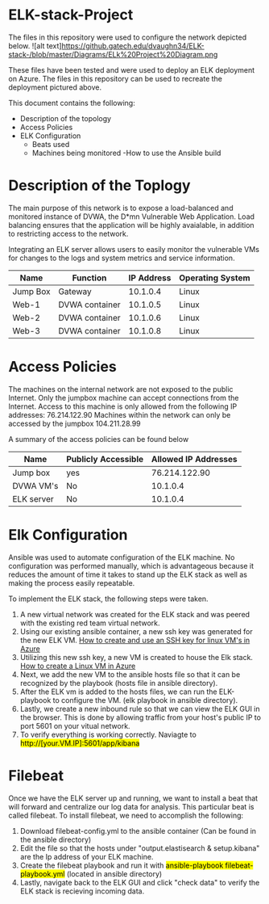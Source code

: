 # ELK-stack-Project
The files in this repository were used to configure the network depicted below.
![alt text]https://github.gatech.edu/dvaughn34/ELK-stack-/blob/master/Diagrams/ELk%20Project%20Diagram.png

These files have been tested and were used to deploy an ELK deployment on Azure. The files in this repository can be used to recreate the deployment pictured above.

This document contains the following:
- Description of the topology
- Access Policies
- ELK Configuration
  - Beats used
  - Machines being monitored
-How to use the Ansible build

# Description of the Toplogy
The main purpose of this network is to expose a load-balanced and monitored instance of DVWA, the D*mn Vulnerable Web Application.
Load balancing ensures that the application will be highly avaialable, in addition to restricting access to the network.

Integrating an ELK server allows users to easily monitor the vulnerable VMs for changes to the logs and system metrics and service information.

|  Name  |    Function    | IP Address | Operating System |
|--------|----------------|------------|------------------|
|Jump Box|     Gateway    |  10.1.0.4  |      Linux       |
| Web-1  | DVWA container |  10.1.0.5  |      Linux       |
| Web-2  | DVWA container |  10.1.0.6  |      Linux       |
| Web-3  | DVWA container |  10.1.0.8  |      Linux       |

# Access Policies
The machines on the internal network are not exposed to the public Internet.
Only the jumpbox machine can accept connections from the Internet. Access to this machine is only allowed from the following IP addresses: 76.214.122.90
Machines within the network can only be accessed by the jumpbox 104.211.28.99

A summary of the access policies can be found below

|   Name    | Publicly Accessible | Allowed IP Addresses |
|-----------|---------------------|----------------------|
| Jump box  |        yes          |      76.214.122.90   |
| DVWA VM's |        No           |      10.1.0.4        |
| ELK server|        No           |      10.1.0.4        |

# Elk Configuration
Ansible was used to automate configuration of the ELK machine. No configuration was performed manually, which is advantageous because it reduces the amount of time it takes to stand up the ELK stack as well as making the process easily repeatable. 

To implement the ELK stack, the following steps were taken. 
1. A new virtual network was created for the ELK stack and was peered with the existing red team virtual network. 
2. Using our existing ansible container, a new ssh key was generated for the new ELK VM. [How to create and use an SSH key for linux VM's in Azure](https://docs.microsoft.com/en-us/azure/virtual-machines/linux/quick-create-portal)
3. Utilizing this new ssh key, a new VM is created to house the Elk stack. [How to create a Linux VM in Azure](https://docs.microsoft.com/en-us/azure/virtual-machines/linux/quick-create-portal)
4. Next, we add the new VM to the ansible hosts file so that it can be recognized by the playbook (hosts file in ansible directory).
5. After the ELK vm is added to the hosts files, we can run the ELK-playbook to configure the VM. (elk playbook in ansible directory).
6. Lastly, we create a new inbound rule so that we can view the ELK GUI in the browser. This is done by allowing traffic from your host's public IP to port 5601 on your vitual network.
7. To verify everything is working correctly. Naviagte to <mark>http://[your.VM.IP]:5601/app/kibana</mark>

# Filebeat
Once we have the ELK server up and running, we want to install a beat that will forward and centralize our log data for analysis. This particular beat is called filebeat. 
To install filebeat, we need to accomplish the following:
1. Download filebeat-config.yml to the ansible container (Can be found in the ansible directory)
2. Edit the file so that the hosts under "output.elastisearch & setup.kibana" are the Ip address of your ELK machine.
3. Create the filebeat playbook and run it with <mark>ansible-playbook filebeat-playbook.yml</mark> (located in ansible directory)
4. Lastly, navigate back to the ELK GUI and click "check data" to verify the ELK stack is recieving incoming data.
